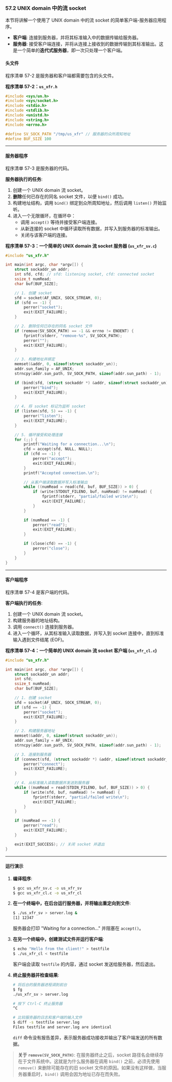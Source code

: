 ### **57.2 UNIX domain 中的流 socket**

本节将讲解一个使用了 UNIX domain 中的流 socket 的简单客户端-服务器应用程序。

  * **客户端**: 连接到服务器，并将其标准输入中的数据传输给服务器。
  * **服务器**: 接受客户端连接，并将从连接上接收到的数据传输到其标准输出。这是一个简单的**迭代式服务器**，即一次只处理一个客户端。

#### **头文件**

程序清单 57-2 是服务器和客户端都需要包含的头文件。

**程序清单 57-2：`us_xfr.h`**

```c
#include <sys/un.h>
#include <sys/socket.h>
#include <stdio.h>
#include <stdlib.h>
#include <unistd.h>
#include <string.h>
#include <errno.h>

#define SV_SOCK_PATH "/tmp/us_xfr" // 服务器的众所周知地址
#define BUF_SIZE 100
```

-----

#### **服务器程序**

程序清单 57-3 是服务器的代码。

**服务器执行的任务**:

1.  创建一个 UNIX domain 流 socket。
2.  **删除**任何已存在的同名 socket 文件，以便 `bind()` 成功。
3.  构建地址结构，调用 `bind()` 绑定到众所周知地址，然后调用 `listen()` 开始监听。
4.  进入一个无限循环，在循环中：
      * 调用 `accept()` 等待并接受客户端连接。
      * 从新连接的 socket 中循环读取所有数据，并写入到服务器的标准输出。
      * 关闭与该客户端的连接。

**程序清单 57-3：一个简单的 UNIX domain 流 socket 服务器 (`us_xfr_sv.c`)**

```c
#include "us_xfr.h"

int main(int argc, char *argv[]) {
    struct sockaddr_un addr;
    int sfd, cfd; // sfd: listening socket, cfd: connected socket
    ssize_t numRead;
    char buf[BUF_SIZE];

    // 1. 创建 socket
    sfd = socket(AF_UNIX, SOCK_STREAM, 0);
    if (sfd == -1) {
        perror("socket");
        exit(EXIT_FAILURE);
    }

    // 2. 删除任何已存在的同名 socket 文件
    if (remove(SV_SOCK_PATH) == -1 && errno != ENOENT) {
        fprintf(stderr, "remove-%s", SV_SOCK_PATH);
        perror("");
        exit(EXIT_FAILURE);
    }

    // 3. 构建地址并绑定
    memset(&addr, 0, sizeof(struct sockaddr_un));
    addr.sun_family = AF_UNIX;
    strncpy(addr.sun_path, SV_SOCK_PATH, sizeof(addr.sun_path) - 1);

    if (bind(sfd, (struct sockaddr *) &addr, sizeof(struct sockaddr_un)) == -1) {
        perror("bind");
        exit(EXIT_FAILURE);
    }

    // 4. 将 socket 标记为监听 socket
    if (listen(sfd, 5) == -1) {
        perror("listen");
        exit(EXIT_FAILURE);
    }

    // 5. 循环接受和处理连接
    for (;;) {
        printf("Waiting for a connection...\n");
        cfd = accept(sfd, NULL, NULL);
        if (cfd == -1) {
            perror("accept");
            exit(EXIT_FAILURE);
        }
        printf("Accepted connection.\n");

        // 从客户端读取数据并写入标准输出
        while ((numRead = read(cfd, buf, BUF_SIZE)) > 0) {
            if (write(STDOUT_FILENO, buf, numRead) != numRead) {
                fprintf(stderr, "partial/failed write\n");
                exit(EXIT_FAILURE);
            }
        }

        if (numRead == -1) {
            perror("read");
            exit(EXIT_FAILURE);
        }

        if (close(cfd) == -1) {
            perror("close");
        }
    }
}
```

-----

#### **客户端程序**

程序清单 57-4 是客户端的代码。

**客户端执行的任务**:

1.  创建一个 UNIX domain 流 socket。
2.  构建服务器的地址结构。
3.  调用 `connect()` 连接到服务器。
4.  进入一个循环，从其标准输入读取数据，并写入到 socket 连接中，直到标准输入遇到文件结尾 (EOF)。

**程序清单 57-4：一个简单的 UNIX domain 流 socket 客户端 (`us_xfr_cl.c`)**

```c
#include "us_xfr.h"

int main(int argc, char *argv[]) {
    struct sockaddr_un addr;
    int sfd;
    ssize_t numRead;
    char buf[BUF_SIZE];

    // 1. 创建 socket
    sfd = socket(AF_UNIX, SOCK_STREAM, 0);
    if (sfd == -1) {
        perror("socket");
        exit(EXIT_FAILURE);
    }

    // 2. 构建服务器地址
    memset(&addr, 0, sizeof(struct sockaddr_un));
    addr.sun_family = AF_UNIX;
    strncpy(addr.sun_path, SV_SOCK_PATH, sizeof(addr.sun_path) - 1);

    // 3. 连接到服务器
    if (connect(sfd, (struct sockaddr *) &addr, sizeof(struct sockaddr_un)) == -1) {
        perror("connect");
        exit(EXIT_FAILURE);
    }

    // 4. 从标准输入读取数据并发送到服务器
    while ((numRead = read(STDIN_FILENO, buf, BUF_SIZE)) > 0) {
        if (write(sfd, buf, numRead) != numRead) {
            fprintf(stderr, "partial/failed write\n");
            exit(EXIT_FAILURE);
        }
    }

    if (numRead == -1) {
        perror("read");
        exit(EXIT_FAILURE);
    }

    exit(EXIT_SUCCESS); // 关闭 socket 并退出
}
```

-----

#### **运行演示**

1.  **编译程序**:

    ```bash
    $ gcc us_xfr_sv.c -o us_xfr_sv
    $ gcc us_xfr_cl.c -o us_xfr_cl
    ```

2.  **在一个终端中，在后台运行服务器，并将输出重定向到文件**:

    ```bash
    $ ./us_xfr_sv > server.log &
    [1] 12347
    ```

    服务器会打印 "Waiting for a connection..." 并阻塞在 `accept()`。

3.  **在另一个终端中，创建测试文件并运行客户端**:

    ```bash
    $ echo "Hello from the client!" > testfile
    $ ./us_xfr_cl < testfile
    ```

    客户端会读取 `testfile` 的内容，通过 socket 发送给服务器，然后退出。

4.  **终止服务器并检查结果**:

    ```bash
    # 将后台的服务器进程调到前台
    $ fg
    ./us_xfr_sv > server.log

    # 按下 Ctrl-C 终止服务器
    ^C

    # 比较服务器的日志和客户端的输入文件
    $ diff -s testfile server.log
    Files testfile and server.log are identical
    ```

    `diff` 命令没有报告差异，表示服务器成功接收并输出了客户端发送的所有数据。

> **关于 `remove(SV_SOCK_PATH)`**:
> 在服务器终止之后，socket 路径名会继续存在于文件系统中。这就是为什么服务器在调用 `bind()` 之前，必须先使用 `remove()` 来删除可能存在的旧 socket 文件的原因。如果没有这样做，当服务器重启时，`bind()` 调用会因为地址已存在而失败。